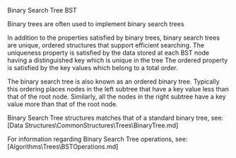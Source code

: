 Binary Search Tree BST

Binary trees are often used to implement binary search trees

In addition to the properties satisfied by binary trees, binary search trees are unique, ordered structures that support efficient searching.
	The uniqueness property is satisfied by the data stored at each BST node having a distinguished key which is unique in the tree
	The ordered property is satisfied by the key values which belong to a total order.

The binary search tree is also known as an ordered binary tree. Typically this ordering places nodes in the left subtree that have a key value less than that of the root node. Similarly, all the nodes in the right subtree have a key value more than that of the root node.

Binary Search Tree structures matches that of a standard binary tree, see:
[Data Structures\CommonStructures\Trees\BinaryTree.md]

For information regarding Binary Search Tree operations, see:
[Algorithms\Trees\BSTOperations.md]

